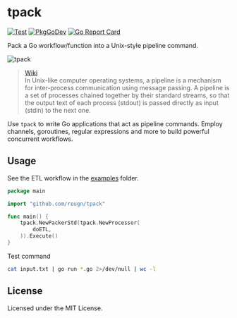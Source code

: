 # tpack
[![Test](https://github.com/reugn/tpack/actions/workflows/test.yml/badge.svg)](https://github.com/reugn/tpack/actions/workflows/test.yml)
[![PkgGoDev](https://pkg.go.dev/badge/github.com/reugn/tpack)](https://pkg.go.dev/github.com/reugn/tpack)
[![Go Report Card](https://goreportcard.com/badge/github.com/reugn/tpack)](https://goreportcard.com/report/github.com/reugn/tpack)

Pack a Go workflow/function into a Unix-style pipeline command.

![tpack](./docs/images/tpack.png)

> [Wiki](https://en.wikipedia.org/wiki/Pipeline_(Unix))  
> In Unix-like computer operating systems, a pipeline is a mechanism for inter-process communication using message passing. A pipeline is a set of processes chained together by their standard streams, so that the output text of each process (stdout) is passed directly as input (stdin) to the next one.

Use `tpack` to write Go applications that act as pipeline commands.
Employ channels, goroutines, regular expressions and more to build powerful concurrent workflows.

## Usage
See the ETL workflow in the [examples](examples) folder.

```go
package main

import "github.com/reugn/tpack"

func main() {
	tpack.NewPackerStd(tpack.NewProcessor(
		doETL,
	)).Execute()
}
```

Test command
```sh
cat input.txt | go run *.go 2>/dev/null | wc -l
```

## License
Licensed under the MIT License.
